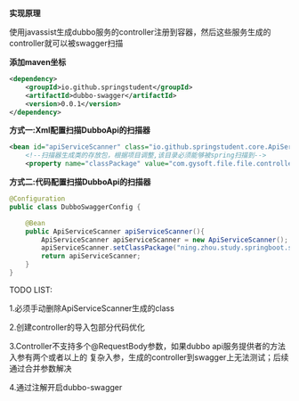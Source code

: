 **实现原理**

使用javassist生成dubbo服务的controller注册到容器，然后这些服务生成的controller就可以被swagger扫描

**添加maven坐标**

```xml
<dependency>
    <groupId>io.github.springstudent</groupId>
    <artifactId>dubbo-swagger</artifactId>
    <version>0.0.1</version>
</dependency>    
```

**方式一:Xml配置扫描DubboApi的扫描器**

```xml
<bean id="apiServiceScanner" class="io.github.springstudent.core.ApiServiceScanner">    
    <!--扫描器生成类的存放包，根据项目调整,该目录必须能够被spring扫描到-->
    <property name="classPackage" value="com.gysoft.file.file.controller"/></bean>
```

**方式二:代码配置扫描DubboApi的扫描器**

```java
@Configuration
public class DubboSwaggerConfig {

    @Bean
    public ApiServiceScanner apiServiceScanner(){
        ApiServiceScanner apiServiceScanner = new ApiServiceScanner();
        apiServiceScanner.setClassPackage("ning.zhou.study.springboot.studyspringboot.web");
        return apiServiceScanner;
    }
}

```

TODO LIST:

1.必须手动删除ApiServiceScanner生成的class

2.创建controller的导入包部分代码优化

3.Controller不支持多个@RequestBody参数，如果dubbo api服务提供者的方法入参有两个或者以上的
   复杂入参，生成的controller到swagger上无法测试；后续通过合并参数解决

4.通过注解开启dubbo-swagger